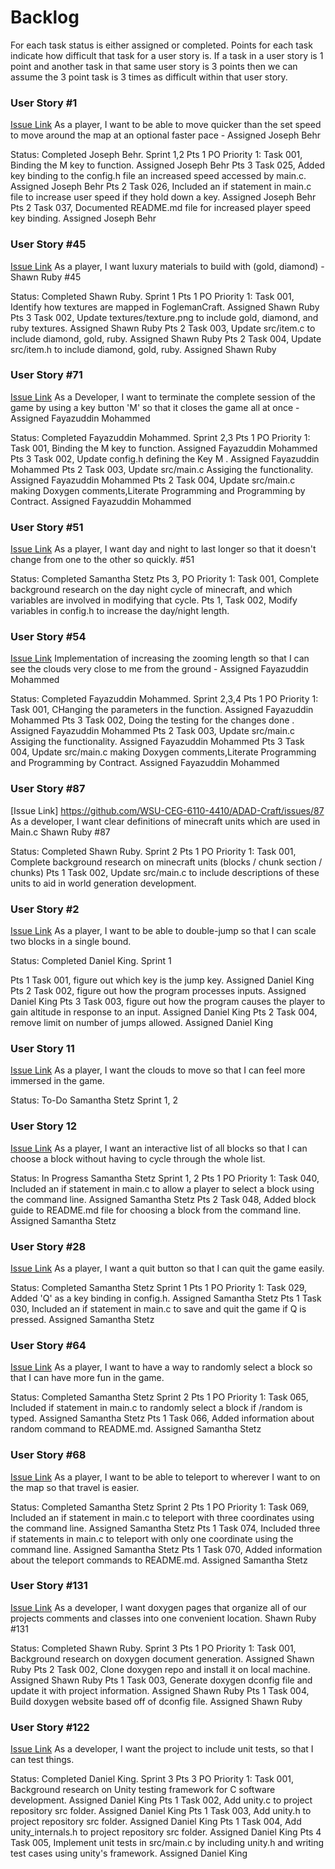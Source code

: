 # Backlog

For each task status is either assigned or completed. Points for each task indicate how difficult that task for a user story is. If a task in a user story is 1 point and another task in that same user story is 3 points then we can assume the 3 point task is 3 times as difficult within that user story.

### User Story #1

[Issue Link](https://github.com/WSU-CEG-6110-4410/ADAD-Craft/issues/1)
As a player, I want to be able to move quicker than the set speed to move around the map at an optional faster pace - Assigned Joseph Behr

Status: Completed Joseph Behr. Sprint 1,2
Pts 1 PO Priority 1: Task 001, Binding the M key to function. Assigned Joseph Behr
Pts 3 Task 025, Added key binding to the config.h file an increased speed accessed by main.c. Assigned Joseph Behr
Pts 2 Task 026, Included an if statement in main.c file to increase user speed if they hold down a key. Assigned Joseph Behr
Pts 2 Task 037, Documented README.md file for increased player speed key binding. Assigned Joseph Behr

### User Story #45

[Issue Link](https://github.com/WSU-CEG-6110-4410/ADAD-Craft/issues/45)
As a player, I want luxury materials to build with (gold, diamond) - Shawn Ruby #45

Status: Completed Shawn Ruby. Sprint 1
Pts 1 PO Priority 1: Task 001, Identify how textures are mapped in FoglemanCraft. Assigned Shawn Ruby
Pts 3 Task 002, Update textures/texture.png to include gold, diamond, and ruby textures. Assigned Shawn Ruby
Pts 2 Task 003, Update src/item.c to include diamond, gold, ruby. Assigned Shawn Ruby
Pts 2 Task 004, Update src/item.h to include diamond, gold, ruby. Assigned Shawn Ruby

### User Story #71

[Issue Link](github.com/WSU-CEG-6110-4410/ADAD-Craft/issues/71)
As a Developer, I want to terminate the complete session of the game by using a key button 'M' so that it closes the game all at once - Assigned Fayazuddin Mohammed

Status: Completed Fayazuddin Mohammed. Sprint 2,3
Pts 1 PO Priority 1: Task 001, Binding the M key to function. Assigned Fayazuddin Mohammed
Pts 3 Task 002, Update config.h defining the Key M . Assigned Fayazuddin Mohammed
Pts 2 Task 003, Update src/main.c Assiging the functionality. Assigned Fayazuddin Mohammed
Pts 2 Task 004, Update src/main.c making Doxygen comments,Literate Programming and Programming by Contract. Assigned Fayazuddin Mohammed

### User Story #51

[Issue Link](https://github.com/WSU-CEG-6110-4410/ADAD-Craft/issues/51)
As a player, I want day and night to last longer so that it doesn't change from one to the other so quickly. #51

Status: Completed Samantha Stetz
Pts 3, PO Priority 1: Task 001, Complete background research on the day night cycle of minecraft, and which variables are involved in modifying that cycle.
Pts 1, Task 002, Modify variables in config.h to increase the day/night length.

### User Story #54

[Issue Link](github.com/WSU-CEG-6110-4410/ADAD-Craft/issues/54)
Implementation of increasing the zooming length so that I can see the clouds very close to me from the ground - Assigned Fayazuddin Mohammed

Status: Completed Fayazuddin Mohammed. Sprint 2,3,4
Pts 1 PO Priority 1: Task 001, CHanging the parameters in the function. Assigned Fayazuddin Mohammed
Pts 3 Task 002, Doing the testing for the changes done . Assigned Fayazuddin Mohammed
Pts 2 Task 003, Update src/main.c Assiging the functionality. Assigned Fayazuddin Mohammed
Pts 3 Task 004, Update src/main.c making Doxygen comments,Literate Programming and Programming by Contract. Assigned Fayazuddin Mohammed

### User Story #87

[Issue Link] https://github.com/WSU-CEG-6110-4410/ADAD-Craft/issues/87
As a developer, I want clear definitions of minecraft units which are used in Main.c Shawn Ruby #87

Status: Completed Shawn Ruby. Sprint 2
Pts 1 PO Priority 1: Task 001, Complete background research on minecraft units (blocks / chunk section / chunks)
Pts 1 Task 002, Update src/main.c to include descriptions of these units to aid in world generation development.

### User Story #2

[Issue Link](https://github.com/WSU-CEG-6110-4410/ADAD-Craft/issues/2)
As a player, I want to be able to double-jump so that I can scale two blocks in a single bound.

Status: Completed Daniel King. Sprint 1

Pts 1 Task 001, figure out which key is the jump key. Assigned Daniel King
Pts 2 Task 002, figure out how the program processes inputs. Assigned Daniel King
Pts 3 Task 003, figure out how the program causes the player to gain altitude in response to an input. Assigned Daniel King
Pts 2 Task 004, remove limit on number of jumps allowed. Assigned Daniel King

### User Story 11

[Issue Link](github.com/WSU-CEG-6110-4410/ADAD-Craft/issues/11)
As a player, I want the clouds to move so that I can feel more immersed in the game.

Status: To-Do Samantha Stetz Sprint 1, 2

### User Story 12

[Issue Link](github.com/WSU-CEG-6110-4410/ADAD-Craft/issues/12)
As a player, I want an interactive list of all blocks so that I can choose a block without having to cycle through the whole list.

Status: In Progress Samantha Stetz Sprint 1, 2
Pts 1 PO Priority 1: Task 040, Included an if statement in main.c to allow a player to select a block using the command line. Assigned Samantha Stetz
Pts 2 Task 048, Added block guide to README.md file for choosing a block from the command line. Assigned Samantha Stetz

### User Story #28

[Issue Link](github.com/WSU-CEG-6110-4410/ADAD-Craft/issues/28)
As a player, I want a quit button so that I can quit the game easily.

Status: Completed Samantha Stetz Sprint 1
Pts 1 PO Priority 1: Task 029, Added 'Q' as a key binding in config.h. Assigned Samantha Stetz
Pts 1 Task 030, Included an if statement in main.c to save and quit the game if Q is pressed. Assigned Samantha Stetz

### User Story #64

[Issue Link](github.com/WSU-CEG-6110-4410/ADAD-Craft/issues/64)
As a player, I want to have a way to randomly select a block so that I can have more fun in the game.

Status: Completed Samantha Stetz Sprint 2
Pts 1 PO Priority 1: Task 065, Included if statement in main.c to randomly select a block if /random is typed. Assigned Samantha Stetz
Pts 1 Task 066, Added information about random command to README.md. Assigned Samantha Stetz

### User Story #68

[Issue Link](github.com/WSU-CEG-6110-4410/ADAD-Craft/issues/68)
As a player, I want to be able to teleport to wherever I want to on the map so that travel is easier.

Status: Completed Samantha Stetz Sprint 2
Pts 1 PO Priority 1: Task 069, Included an if statement in main.c to teleport with three coordinates using the command line. Assigned Samantha Stetz
Pts 1 Task 074, Included three if statements in main.c to teleport with only one coordinate using the command line. Assigned Samantha Stetz
Pts 1 Task 070, Added information about the teleport commands to README.md. Assigned Samantha Stetz

### User Story #131

[Issue Link](https://github.com/WSU-CEG-6110-4410/ADAD-Craft/issues/131)
As a developer, I want doxygen pages that organize all of our projects comments and classes into one convenient location. Shawn Ruby #131

Status: Completed Shawn Ruby. Sprint 3
Pts 1 PO Priority 1: Task 001, Background research on doxygen document generation. Assigned Shawn Ruby
Pts 2 Task 002, Clone doxygen repo and install it on local machine. Assigned Shawn Ruby
Pts 1 Task 003, Generate doxygen dconfig file and update it with project information. Assigned Shawn Ruby
Pts 1 Task 004, Build doxygen website based off of dconfig file. Assigned Shawn Ruby

### User Story #122

[Issue Link](https://github.com/WSU-CEG-6110-4410/ADAD-Craft/issues/122)
As a developer, I want the project to include unit tests, so that I can test things.

Status: Completed Daniel King. Sprint 3
Pts 3 PO Priority 1: Task 001, Background research on Unity testing framework for C software development. Assigned Daniel King
Pts 1 Task 002, Add unity.c to project repository src folder. Assigned Daniel King
Pts 1 Task 003, Add unity.h to project repository src folder. Assigned Daniel King
Pts 1 Task 004, Add unity_internals.h to project repository src folder. Assigned Daniel King
Pts 4 Task 005, Implement unit tests in src/main.c by including unity.h and writing test cases using unity's framework. Assigned Daniel King
